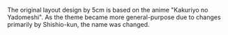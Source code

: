 The original layout design by 5cm is based on the anime "Kakuriyo no Yadomeshi". As the theme became more general-purpose due to changes primarily by Shishio-kun, the name was changed.